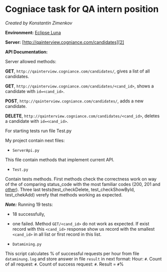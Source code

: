 # Cogniace task for QA intern position 
_Created by Konstantin Zimenkov_

**Environment:** [Eclipse Luna][1]

**Server:** [http://qainterview.cogniance.com/candidates][2] 

**API Documentation:**

Server allowed methods: 

**GET**, ```http://qainterview.cogniance.com/candidates/```, gives a list of all candidates.  

**GET**, ```http://qainterview.cogniance.com/candidates/<cand_id>```, shows a 
candidate with ```id=<cand_id>```. 

**POST**, ```http://qainterview.cogniance.com/candidates/```, adds a new candidate. 

**DELETE**, ```http://qainterview.cogniance.com/candidates/<cand_id>```, deletes a 
candidate with ```id=<cand_id>```. 

For starting tests run file Test.py

My project contain next files:

- ```ServerApi.py```

This file contain methods that implement current API.

- ```Test.py```

Contain tests methods.
First methods check the correctness work on way of the of comparing status_code with the most familiar codes (200, 201 and [other][3]).
Three last tests(test_checkDelete, test_checkShowById, test_chekAdd) verefy  that methods working as expected.

_**Note:**_ Running 19 tests:
- 18 successfully,
- one failed. Method ```GET/<cand_id>``` do not work as expected. If exist record with this ```<cand_id>``` response show us record with the smallest ```<cand_id>``` in all list or first record in this list.


- ```Datamining.py```

This script calculates % of successful requests per hour from file ```dataminung.log``` and store answer in file ```result``` in next format: 
Hour: ```#```. Count of all request: ```#```. Count of success request: ```#```. Result = ```#```%


  [1]: https://eclipse.org/home/index.php
  [2]: http://qainterview.cogniance.com/candidates
  [3]: http://en.wikipedia.org/wiki/List_of_HTTP_status_codes
